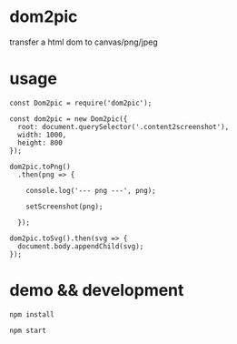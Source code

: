 # dom2pic
transfer a html dom to canvas/png/jpeg

# usage

```
const Dom2pic = require('dom2pic');

const dom2pic = new Dom2pic({
  root: document.querySelector('.content2screenshot'),
  width: 1000,
  height: 800
});

dom2pic.toPng()
  .then(png => {

    console.log('--- png ---', png);

    setScreenshot(png);

  });

dom2pic.toSvg().then(svg => {
  document.body.appendChild(svg);
});
```

# demo && development
```
npm install

npm start
```